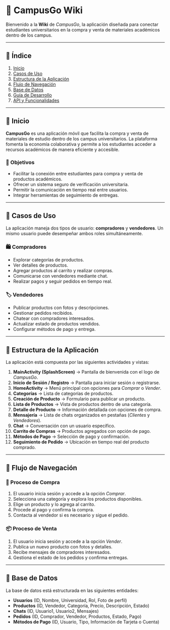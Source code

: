 # 📖 CampusGo Wiki

Bienvenido a la **Wiki** de *CampusGo*, la aplicación diseñada para conectar estudiantes universitarios en la compra y venta de materiales académicos dentro de los campus.

---

## 📌 Índice

1. [Inicio](#inicio)
2. [Casos de Uso](#casos-de-uso)
3. [Estructura de la Aplicación](#estructura-de-la-aplicacion)
4. [Flujo de Navegación](#flujo-de-navegacion)
5. [Base de Datos](#base-de-datos)
6. [Guía de Desarrollo](#guia-de-desarrollo)
7. [API y Funcionalidades](#api-y-funcionalidades)

---

## 🔹 Inicio

**CampusGo** es una aplicación móvil que facilita la compra y venta de materiales de estudio dentro de los campus universitarios. La plataforma fomenta la economía colaborativa y permite a los estudiantes acceder a recursos académicos de manera eficiente y accesible.

### 🌟 Objetivos
- Facilitar la conexión entre estudiantes para compra y venta de productos académicos.
- Ofrecer un sistema seguro de verificación universitaria.
- Permitir la comunicación en tiempo real entre usuarios.
- Integrar herramientas de seguimiento de entregas.

---

## 🔹 Casos de Uso

La aplicación maneja dos tipos de usuario: **compradores** y **vendedores**. Un mismo usuario puede desempeñar ambos roles simultáneamente.

### 🛍️ Compradores
- Explorar categorías de productos.
- Ver detalles de productos.
- Agregar productos al carrito y realizar compras.
- Comunicarse con vendedores mediante chat.
- Realizar pagos y seguir pedidos en tiempo real.

### 🏷️ Vendedores
- Publicar productos con fotos y descripciones.
- Gestionar pedidos recibidos.
- Chatear con compradores interesados.
- Actualizar estado de productos vendidos.
- Configurar métodos de pago y entrega.

---

## 🔹 Estructura de la Aplicación

La aplicación está compuesta por las siguientes actividades y vistas:

1. **MainActivity (SplashScreen)** → Pantalla de bienvenida con el logo de *CampusGo*.
2. **Inicio de Sesión / Registro** → Pantalla para iniciar sesión o registrarse.
3. **HomeActivity** → Menú principal con opciones para *Comprar* o *Vender*.
4. **Categorías** → Lista de categorías de productos.
5. **Creación de Producto** → Formulario para publicar un producto.
6. **Lista de Productos** → Vista de productos dentro de una categoría.
7. **Detalle de Producto** → Información detallada con opciones de compra.
8. **Mensajería** → Lista de chats organizados en pestañas (*Clientes* y *Vendedores*).
9. **Chat** → Conversación con un usuario específico.
10. **Carrito de Compras** → Productos agregados con opción de pago.
11. **Métodos de Pago** → Selección de pago y confirmación.
12. **Seguimiento de Pedido** → Ubicación en tiempo real del producto comprado.

---

## 🔹 Flujo de Navegación

### 🔄 Proceso de Compra
1. El usuario inicia sesión y accede a la opción *Comprar*.
2. Selecciona una categoría y explora los productos disponibles.
3. Elige un producto y lo agrega al carrito.
4. Procede al pago y confirma la compra.
5. Contacta al vendedor si es necesario y sigue el pedido.

### 📦 Proceso de Venta
1. El usuario inicia sesión y accede a la opción *Vender*.
2. Publica un nuevo producto con fotos y detalles.
3. Recibe mensajes de compradores interesados.
4. Gestiona el estado de los pedidos y confirma entregas.

---

## 🔹 Base de Datos

La base de datos está estructurada en las siguientes entidades:

- **Usuarios** (ID, Nombre, Universidad, Rol, Foto de perfil)
- **Productos** (ID, Vendedor, Categoría, Precio, Descripción, Estado)
- **Chats** (ID, Usuario1, Usuario2, Mensajes)
- **Pedidos** (ID, Comprador, Vendedor, Productos, Estado, Pago)
- **Métodos de Pago** (ID, Usuario, Tipo, Información de Tarjeta o Cuenta)



